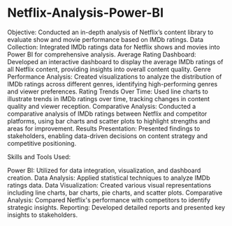 # Netflix-Analysis-Power-BI
Objective: Conducted an in-depth analysis of Netflix’s content library to evaluate show and movie performance based on IMDb ratings.
Data Collection: Integrated IMDb ratings data for Netflix shows and movies into Power BI for comprehensive analysis.
Average Rating Dashboard: Developed an interactive dashboard to display the average IMDb ratings of all Netflix content, providing insights into overall content quality.
Genre Performance Analysis: Created visualizations to analyze the distribution of IMDb ratings across different genres, identifying high-performing genres and viewer preferences.
Rating Trends Over Time: Used line charts to illustrate trends in IMDb ratings over time, tracking changes in content quality and viewer reception.
Comparative Analysis: Conducted a comparative analysis of IMDb ratings between Netflix and competitor platforms, using bar charts and scatter plots to highlight strengths and areas for improvement.
Results Presentation: Presented findings to stakeholders, enabling data-driven decisions on content strategy and competitive positioning.

Skills and Tools Used:

Power BI: Utilized for data integration, visualization, and dashboard creation.
Data Analysis: Applied statistical techniques to analyze IMDb ratings data.
Data Visualization: Created various visual representations including line charts, bar charts, pie charts, and scatter plots.
Comparative Analysis: Compared Netflix's performance with competitors to identify strategic insights.
Reporting: Developed detailed reports and presented key insights to stakeholders.
